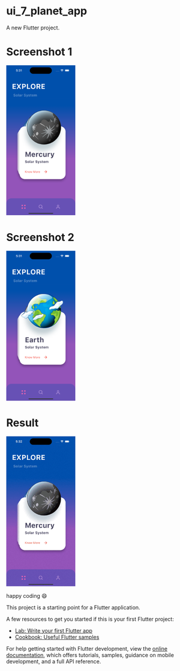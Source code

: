 # ui_7_planet_app

A new Flutter project.

# Screenshot 1 
<img src ="https://github.com/Mirzaazmath/flutter_60_ui_challange/blob/main/ui_7_planet_app/assets/output/Screenshot1.png" height="400">

# Screenshot 2 
<img src ="https://github.com/Mirzaazmath/flutter_60_ui_challange/blob/main/ui_7_planet_app/assets/output/Screenshot2.png" height="400">

# Result
<img src ="https://github.com/Mirzaazmath/flutter_60_ui_challange/blob/main/ui_7_planet_app/assets/output/result.gif" height="400">

happy coding 😄 

This project is a starting point for a Flutter application.

A few resources to get you started if this is your first Flutter project:

- [Lab: Write your first Flutter app](https://docs.flutter.dev/get-started/codelab)
- [Cookbook: Useful Flutter samples](https://docs.flutter.dev/cookbook)

For help getting started with Flutter development, view the
[online documentation](https://docs.flutter.dev/), which offers tutorials,
samples, guidance on mobile development, and a full API reference.
